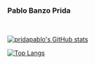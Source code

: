 ### Pablo Banzo Prida

<br>

[![pridapablo's GitHub stats](https://github-readme-stats.vercel.app/api?username=pridapablo&count_private=true&show_icons=true&theme=synthwave)](https://github.com/anuraghazra/github-readme-stats)

[![Top Langs](https://github-readme-stats.vercel.app/api/top-langs/?username=pridapablo&count_private=true&show_icons=true&theme=synthwave)](https://github.com/anuraghazra/github-readme-stats)

<!--
**pridapablo/pridapablo** is a ✨ _special_ ✨ repository because its `README.md` (this file) appears on your GitHub profile.

Here are some ideas to get you started:

- 🔭 I’m currently working on ...
- 🌱 I’m currently learning ...
- 👯 I’m looking to collaborate on ...
- 🤔 I’m looking for help with ...
- 💬 Ask me about ...
- 📫 How to reach me: ...
- 😄 Pronouns: ...
- ⚡ Fun fact: ...
-->
